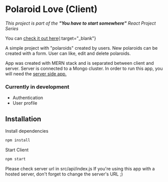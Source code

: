 # Polaroid Love (Client) 

_This project is part of the **"You have to start somewhere"** React Project Series_

You can [check it out here](https://polaroid-love.netlify.app/){:target="_blank"}

A simple project with "polaroids" created by users.
New polaroids can be created with a form.
User can like, edit and delete polaroids.

App was created with MERN stack and is separated between client and server.
Server is connected to a Mongo cluster.
In order to run this app, you will need the [server side app.](https://github.com/Hans010/polaroid-love-server.git)

### Currently in development
- Authentication
- User profile

## Installation

Install dependencies
```sh
npm install
```

Start Client
```sh
npm start
```
Please check server url in src/api/index.js
If you're using this app with a hosted server, don't forget to change the server's URL ;) 

